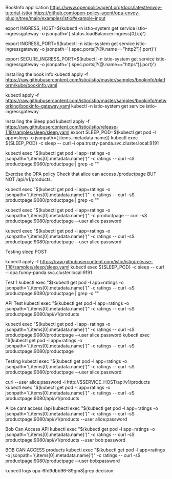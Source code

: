 
BookInfo application
https://www.openpolicyagent.org/docs/latest/envoy-tutorial-istio/
https://github.com/open-policy-agent/opa-envoy-plugin/tree/main/examples/istio#example-input


export INGRESS_HOST=$(kubectl -n istio-system get service istio-ingressgateway -o jsonpath='{.status.loadBalancer.ingress[0].ip}')

export INGRESS_PORT=$(kubectl -n istio-system get service istio-ingressgateway -o jsonpath='{.spec.ports[?(@.name=="http2")].port}')

export SECURE_INGRESS_PORT=$(kubectl -n istio-system get service istio-ingressgateway -o jsonpath='{.spec.ports[?(@.name=="https")].port}')

Installing the book info
  kubectl apply -f https://raw.githubusercontent.com/istio/istio/master/samples/bookinfo/platform/kube/bookinfo.yaml
  
  kubectl apply -f https://raw.githubusercontent.com/istio/istio/master/samples/bookinfo/networking/bookinfo-gateway.yaml
  kubectl -n istio-system get service istio-ingressgateway


Installing the Sleep pod
kubectl apply -f https://raw.githubusercontent.com/istio/istio/release-1.18/samples/sleep/sleep.yaml
export SLEEP_POD=$(kubectl get pod -l app=sleep -o jsonpath={.items..metadata.name})
kubectl exec ${SLEEP_POD} -c sleep  -- curl -i opa.trusty-panda.svc.cluster.local:9191


kubectl exec "$(kubectl get pod -l app=ratings -o jsonpath='{.items[0].metadata.name}')" -c ratings -- curl -sS productpage:9080/productpage | grep -o "<title>.*</title>"



Exercise the OPA policy
Check that alice can access /productpage BUT NOT /api/v1/products.



kubectl exec "$(kubectl get pod -l app=ratings -o jsonpath='{.items[0].metadata.name}')" -c ratings -- curl -sS productpage:9080/productpage | grep -o "<title>.*</title>"


kubectl exec "$(kubectl get pod -l app=ratings -o jsonpath='{.items[0].metadata.name}')" -c productpage -- curl -sS productpage:9080/productpage --user alice:password

kubectl exec "$(kubectl get pod -l app=ratings -o jsonpath='{.items[0].metadata.name}')" -c ratings -- curl -sS productpage:9080/productpage --user alice:password


Testing sleep POST

kubectl apply -f https://raw.githubusercontent.com/istio/istio/release-1.18/samples/sleep/sleep.yaml
kubectl exec ${SLEEP_POD} -c sleep  -- curl -i opa.funny-panda.svc.cluster.local:9191


Test 1
kubectl exec "$(kubectl get pod -l app=ratings -o jsonpath='{.items[0].metadata.name}')" -c ratings -- curl -sS productpage:9080/productpage | grep -o "<title>.*</title>"

API Test
kubectl exec "$(kubectl get pod -l app=ratings -o jsonpath='{.items[0].metadata.name}')" -c ratings -- curl -sS productpage:9080/api/v1/products

kubectl exec "$(kubectl get pod -l app=ratings -o jsonpath='{.items[0].metadata.name}')" -c ratings -- curl -sS productpage:9080/productpage --user alice:password
kubectl exec "$(kubectl get pod -l app=ratings -o jsonpath='{.items[0].metadata.name}')" -c ratings -- curl -sS productpage:9080/productpage

Testing
kubectl exec "$(kubectl get pod -l app=ratings -o jsonpath='{.items[0].metadata.name}')" -c ratings -- curl -sS productpage:9080/productpage --user alice:password


curl --user alice:password -i http://$SERVICE_HOST/api/v1/products
kubectl exec "$(kubectl get pod -l app=ratings -o jsonpath='{.items[0].metadata.name}')" -c ratings -- curl -sS productpage:9080/api/v1/products

Alice cant access /api
kubectl exec "$(kubectl get pod -l app=ratings -o jsonpath='{.items[0].metadata.name}')" -c ratings -- curl -sS productpage:9080/api/v1/products --user alice:password


Bob Can Access API
kubectl exec "$(kubectl get pod -l app=ratings -o jsonpath='{.items[0].metadata.name}')" -c ratings -- curl -sS productpage:9080/api/v1/products --user bob:password

BOB CAN ACCESS products
kubectl exec "$(kubectl get pod -l app=ratings -o jsonpath='{.items[0].metadata.name}')" -c ratings -- curl -sS productpage:9080/productpage --user bob:password

kubectl logs opa-6fd9dbb96-89gm8|grep decision